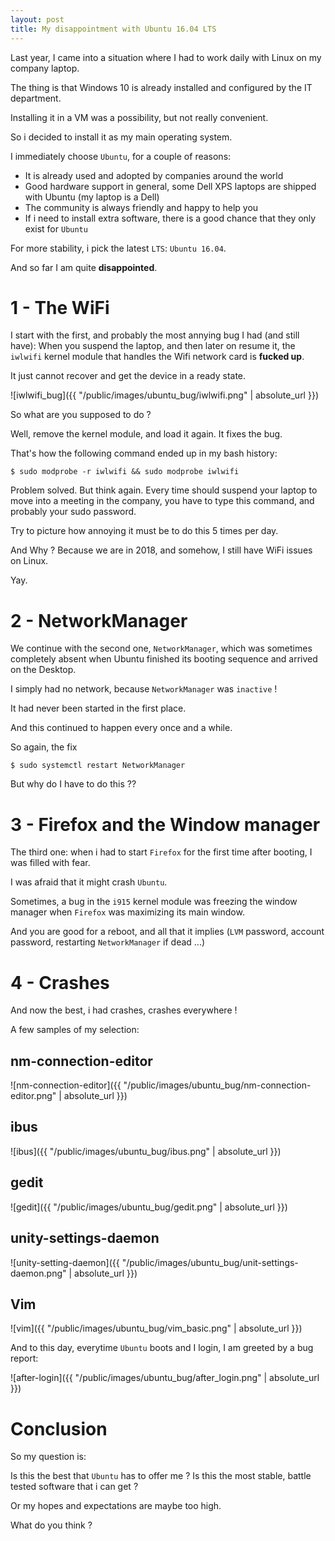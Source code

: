 ```yaml
---
layout: post
title: My disappointment with Ubuntu 16.04 LTS
---
```


Last year, I came into a situation where I had to work daily with Linux on my company laptop.

The thing is that Windows 10 is already installed and configured by the IT department.

Installing it in a VM was a possibility, but not really convenient.

So i decided to install it as my main operating system.

I immediately choose `Ubuntu`, for a couple of reasons:

- It is already used and adopted by companies around the world
- Good hardware support in general, some Dell XPS laptops are shipped with Ubuntu (my laptop is a Dell)
- The community is always friendly and happy to help you
- If i need to install extra software, there is a good chance that they only exist for `Ubuntu`

For more stability, i pick the latest `LTS`: `Ubuntu 16.04`.

And so far I am quite **disappointed**.

# 1 - The WiFi

I start with the first, and probably the most annying bug I had (and still have):
When you suspend the laptop, and then later on resume it, the `iwlwifi` kernel module that handles
the Wifi network card is **fucked up**.

It just cannot recover and get the device in a ready state.

![iwlwifi_bug]({{ "/public/images/ubuntu_bug/iwlwifi.png" | absolute_url }})

So what are you supposed to do ?

Well, remove the kernel module, and load it again. It fixes the bug.

That's how the following command ended up in my bash history:

~~~
$ sudo modprobe -r iwlwifi && sudo modprobe iwlwifi
~~~

Problem solved. But think again.
Every time should suspend your laptop to move into a meeting in the company, you have to type
this command, and probably your sudo password.

Try to picture how annoying it must be to do this 5 times per day.

And Why ? Because we are in 2018, and somehow, I still have WiFi issues on Linux.

Yay.

# 2 - NetworkManager

We continue with the second one, `NetworkManager`, which was sometimes completely absent when Ubuntu finished its booting sequence
and arrived on the Desktop.

I simply had no network, because `NetworkManager` was `inactive` !

It had never been started in the first place.

And this continued to happen every once and a while.

So again, the fix

~~~
$ sudo systemctl restart NetworkManager
~~~

But why do I have to do this ??

# 3 - Firefox and the Window manager

The third one: when i had to start `Firefox` for the first time after booting, I was filled with fear.

I was afraid that it might crash `Ubuntu`.

Sometimes, a bug in the `i915` kernel module was freezing the window manager when `Firefox` was maximizing its main window.

And you are good for a reboot, and all that it implies (`LVM` password, account password, restarting `NetworkManager` if dead ...)

# 4 - Crashes

And now the best, i had crashes, crashes everywhere !

A few samples of my selection:

## nm-connection-editor

![nm-connection-editor]({{ "/public/images/ubuntu_bug/nm-connection-editor.png" | absolute_url }})

## ibus

![ibus]({{ "/public/images/ubuntu_bug/ibus.png" | absolute_url }})

## gedit

![gedit]({{ "/public/images/ubuntu_bug/gedit.png" | absolute_url }})

## unity-settings-daemon

![unity-setting-daemon]({{ "/public/images/ubuntu_bug/unit-settings-daemon.png" | absolute_url }})

## Vim

![vim]({{ "/public/images/ubuntu_bug/vim_basic.png" | absolute_url }})

And to this day, everytime `Ubuntu` boots and I login, I am greeted by a bug report:

![after-login]({{ "/public/images/ubuntu_bug/after_login.png" | absolute_url }})

# Conclusion

So my question is: 

Is this the best that `Ubuntu` has to offer me ? Is this the most stable, battle tested software that i can get ?

Or my hopes and expectations are maybe too high.

What do you think ?

